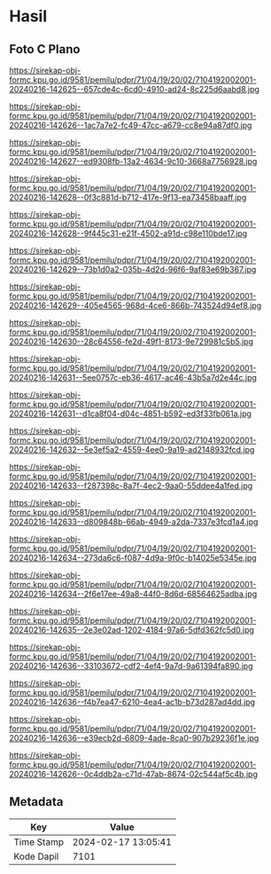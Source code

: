 # Hasil

## Foto C Plano

https://sirekap-obj-formc.kpu.go.id/9581/pemilu/pdpr/71/04/19/20/02/7104192002001-20240216-142625--657cde4c-6cd0-4910-ad24-8c225d6aabd8.jpg

https://sirekap-obj-formc.kpu.go.id/9581/pemilu/pdpr/71/04/19/20/02/7104192002001-20240216-142626--1ac7a7e2-fc49-47cc-a679-cc8e94a87df0.jpg

https://sirekap-obj-formc.kpu.go.id/9581/pemilu/pdpr/71/04/19/20/02/7104192002001-20240216-142627--ed9308fb-13a2-4634-9c10-3668a7756928.jpg

https://sirekap-obj-formc.kpu.go.id/9581/pemilu/pdpr/71/04/19/20/02/7104192002001-20240216-142628--0f3c881d-b712-417e-9f13-ea73458baaff.jpg

https://sirekap-obj-formc.kpu.go.id/9581/pemilu/pdpr/71/04/19/20/02/7104192002001-20240216-142628--9f445c31-e21f-4502-a91d-c98e110bde17.jpg

https://sirekap-obj-formc.kpu.go.id/9581/pemilu/pdpr/71/04/19/20/02/7104192002001-20240216-142629--73b1d0a2-035b-4d2d-96f6-9af83e69b367.jpg

https://sirekap-obj-formc.kpu.go.id/9581/pemilu/pdpr/71/04/19/20/02/7104192002001-20240216-142629--405e4565-968d-4ce6-866b-743524d94ef8.jpg

https://sirekap-obj-formc.kpu.go.id/9581/pemilu/pdpr/71/04/19/20/02/7104192002001-20240216-142630--28c64556-fe2d-49f1-8173-9e729981c5b5.jpg

https://sirekap-obj-formc.kpu.go.id/9581/pemilu/pdpr/71/04/19/20/02/7104192002001-20240216-142631--5ee0757c-eb36-4617-ac46-43b5a7d2e44c.jpg

https://sirekap-obj-formc.kpu.go.id/9581/pemilu/pdpr/71/04/19/20/02/7104192002001-20240216-142631--d1ca8f04-d04c-4851-b592-ed3f33fb061a.jpg

https://sirekap-obj-formc.kpu.go.id/9581/pemilu/pdpr/71/04/19/20/02/7104192002001-20240216-142632--5e3ef5a2-4559-4ee0-9a19-ad2148932fcd.jpg

https://sirekap-obj-formc.kpu.go.id/9581/pemilu/pdpr/71/04/19/20/02/7104192002001-20240216-142633--f287398c-8a7f-4ec2-9aa0-55ddee4a1fed.jpg

https://sirekap-obj-formc.kpu.go.id/9581/pemilu/pdpr/71/04/19/20/02/7104192002001-20240216-142633--d809848b-66ab-4949-a2da-7337e3fcd1a4.jpg

https://sirekap-obj-formc.kpu.go.id/9581/pemilu/pdpr/71/04/19/20/02/7104192002001-20240216-142634--273da6c6-f087-4d9a-9f0c-b14025e5345e.jpg

https://sirekap-obj-formc.kpu.go.id/9581/pemilu/pdpr/71/04/19/20/02/7104192002001-20240216-142634--2f6e17ee-49a8-44f0-8d6d-68564625adba.jpg

https://sirekap-obj-formc.kpu.go.id/9581/pemilu/pdpr/71/04/19/20/02/7104192002001-20240216-142635--2e3e02ad-1202-4184-97a6-5dfd362fc5d0.jpg

https://sirekap-obj-formc.kpu.go.id/9581/pemilu/pdpr/71/04/19/20/02/7104192002001-20240216-142636--33103672-cdf2-4ef4-9a7d-9a61394fa890.jpg

https://sirekap-obj-formc.kpu.go.id/9581/pemilu/pdpr/71/04/19/20/02/7104192002001-20240216-142636--f4b7ea47-6210-4ea4-ac1b-b73d287ad4dd.jpg

https://sirekap-obj-formc.kpu.go.id/9581/pemilu/pdpr/71/04/19/20/02/7104192002001-20240216-142636--e39ecb2d-6809-4ade-8ca0-907b29236f1e.jpg

https://sirekap-obj-formc.kpu.go.id/9581/pemilu/pdpr/71/04/19/20/02/7104192002001-20240216-142626--0c4ddb2a-c71d-47ab-8674-02c544af5c4b.jpg


## Metadata

| Key        | Value               |
| ---------- | ------------------- |
| Time Stamp | 2024-02-17 13:05:41 |
| Kode Dapil | 7101                |



